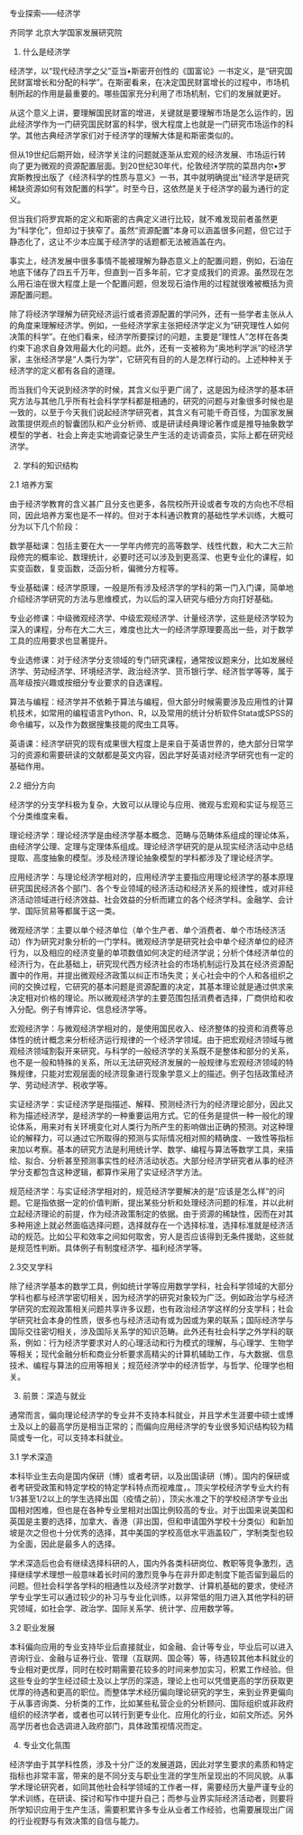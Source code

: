 专业探索——经济学

齐同学 北京大学国家发展研究院

1. 什么是经济学

经济学，以“现代经济学之父”亚当•斯密开创性的《国富论》一书定义，是“研究国民财富增长和分配的科学”。在斯密看来，在决定国民财富增长的过程中，市场机制所起的作用是最重要的。哪些国家充分利用了市场机制，它们的发展就更好。

从这个意义上讲，要理解国民财富的增进，关键就是要理解市场是怎么运作的，因此经济学作为一门研究国民财富的科学，很大程度上也就是一门研究市场运作的科学。其他古典经济学家们对于经济学的理解大体是和斯密类似的。

但从19世纪后期开始，经济学关注的问题就逐渐从宏观的经济发展、市场运行转向了更为微观的资源配置层面。到20世纪30年代，伦敦经济学院的菜昂内尔•罗宾斯教授出版了《经济科学的性质与意义》一书，其中就明确提出“经济学是研究稀缺资源如何有效配置的科学”。时至今日，这依然是关于经济学的最为通行的定义。

但当我们将罗宾斯的定义和斯密的古典定义进行比较，就不难发现前者虽然更为“科学化”，但却过于狭窄了。虽然“资源配置”本身可以涵盖很多问题，但它过于静态化了，这让不少本应属于经济学的话题都无法被涵盖在内。

事实上，经济发展中很多事情不能被理解为静态意义上的配置问题，例如，石油在地底下储存了四五千万年，但直到一百多年前，它才变成我们的资源。虽然现在怎么用石油在很大程度上是一个配置问题，但发现石油作用的过程就很难被概括为资源配置问题。

除了将经济学理解为研究经济运行或者资源配置的学问外，还有一些学者主张从人的角度来理解经济学。例如，一些经济学家主张把经济学定义为“研究理性人如何决策的科学”。在他们看来，经济学所要探讨的问题，主要是“理性人”怎样在各类约束下追求自身效用最大化的问题。此外，还有一支被称为“奥地利学派”的经济学家，主张经济学是“人类行为学”，它研究有目的的人是怎样行动的。上述种种关于经济学的定义都有各自的道理。

而当我们今天说到经济学的时候，其含义似乎更广阔了，这是因为经济学的基本研究方法与其他几乎所有社会科学学科都是相通的，研究的问题与对象很多时候也是一致的，以至于今天我们说起经济学研究者，其含义有可能千奇百怪，为国家发展政策提供观点的智囊团队和产业分析师、或是研读经典理论著作或是推导抽象数学模型的学者、社会上奔走实地调查记录生产生活的走访调查员，实际上都在研究经济学。

2. 学科的知识结构

2.1 培养方案

由于经济学教育的含义甚广且分支也更多，各院校所开设或者专攻的方向也不尽相同，因此培养方案也是不一样的。但对于本科通识教育的基础性学术训练，大概可分为以下几个阶段：

数学基础课：包括主要在大一一学年内修完的高等数学、线性代数，和大二大三阶段修完的概率论、数理统计，必要时还可以涉及到更高深、也更专业化的课程，如实变函数，复变函数，泛函分析，偏微分方程等。

专业基础课：经济学原理，一般是所有涉及经济学的学科的第一门入门课，简单地介绍经济学研究的方法与思维模式，为以后的深入研究与细分方向打好基础。

专业必修课：中级微观经济学、中级宏观经济学、计量经济学，这些是经济学较为深入的课程，分布在大二大三，难度也比大一的经济学原理要高出一些，对于数学工具的应用要求也显著提升。

专业选修课：对于经济学分支领域的专门研究课程，通常按议题来分，比如发展经济学、劳动经济学、环境经济学、政治经济学、货币银行学、经济哲学等等，属于高年级按兴趣或按细分专业要求的自选课程。

算法与编程：经济学并不依赖于算法与编程，但大部分时候需要涉及应用性的计算机技术，如常用的编程语言Python、R，以及常用的统计分析软件Stata或SPSS的命令编写，以及作为数据搜集技能的爬虫工具等。

英语课：经济学研究的现有成果很大程度上是来自于英语世界的，绝大部分日常学习的资源和需要研读的文献都是英文内容，因此学好英语对经济学研究也有一定的基础作用。

2.2 细分方向

经济学的分支学科极为复杂，大致可以从理论与应用、微观与宏观和实证与规范三个分类维度来看。

理论经济学：理论经济学是由经济学基本概念、范畴与范畴体系组成的理论体系，由经济学公理、定理与定理体系组成。理论经济学研究的是从现实经济活动中总结提取、高度抽象的模型。涉及经济理论抽象模型的学科都涉及了理论经济学。

应用经济学：与理论经济学相对的，应用经济学主要指应用理论经济学的基本原理研究国民经济各个部门、各个专业领域的经济活动和经济关系的规律性，或对非经济活动领域进行经济效益、社会效益的分析而建立的各个经济学科。金融学、会计学、国际贸易等都属于这一类。

微观经济学：主要以单个经济单位（单个生产者、单个消费者、单个市场经济活动）作为研究对象分析的一门学科。微观经济学是研究社会中单个经济单位的经济行为，以及相应的经济变量的单项数值如何决定的经济学说；分析个体经济单位的经济行为，在此基础上，研究现代西方经济社会的市场机制运行及其在经济资源配置中的作用，并提出微观经济政策以纠正市场失灵；关心社会中的个人和各组织之间的交换过程，它研究的基本问题是资源配置的决定，其基本理论就是通过供求来决定相对价格的理论。所以微观经济学的主要范围包括消费者选择，厂商供给和收入分配。例子有博弈论、信息经济学等。

宏观经济学：与微观经济学相对的，是使用国民收入、经济整体的投资和消费等总体性的统计概念来分析经济运行规律的一个经济学领域。由于把宏观经济领域与微观经济领域割裂开来研究，与科学的一般经济学的关系既不是整体和部分的关系，也不是一般和特殊的关系，所以无法研究经济发展的一般规律与宏观经济领域的特殊规律，只能对宏观层面的经济现象进行现象学意义上的描述。例子包括政策经济学、劳动经济学、税收学等。

实证经济学：实证经济学是指描述、解释、预测经济行为的经济理论部分，因此又称为描述经济学，是经济学的一种重要运用方式。它的任务是提供一种一般化的理论体系，用来对有关环境变化对人类行为所产生的影响做出正确的预测。对这种理论的解释力，可以通过它所取得的预测与实际情况相对照的精确度、一致性等指标来加以考察。基本的研究方法是利用统计学、数学、编程与算法等数学工具，来描绘、拟合、分析甚至预测事实性的经济活动状态。大部分经济学研究者从事的经济学分支都包含这种逻辑，都算作采用了实证经济学方法。

规范经济学：与实证经济学相对的，规范经济学要解决的是“应该是怎么样”的问题。它是指依据一定的价值判断，提出某些分析和处理经济问题的标准，并以此树立起经济理论的前提，作为经济政策制定的依据。由于资源的稀缺性，因而在对其多种用途上就必然面临选择问题，选择就存在一个选择标准，选择标准就是经济活动的规范。比如公平和效率之间如何取舍，穷人是否应该得到无条件援助，这些就是规范性判断。具体例子有制度经济学、福利经济学等。

2.3交叉学科

除了经济学基本的数学工具，例如统计学等应用数学学科，社会科学领域的大部分学科也都与经济学密切相关，因为经济学的研究对象较为广泛。例如政治学与经济学研究的宏观政策相关问题共享许多议题，也有政治经济学这样的分支学科；社会学研究社会本身的性质，很多也与经济活动有或为因或为果的联系；国际经济学与国际交往密切相关，涉及国际关系学的知识范畴。此外还有社会科学之外学科的联系，例如：行为经济学要求对人的心理活动和行为模式的理解，与心理学、生物学等相关；现代金融分析和商业分析要求高精尖的计算机辅助工作，与大数据、信息技术、编程与算法的应用等相关；规范经济学中的经济哲学，与哲学、伦理学也相关。

3. 前景：深造与就业

通常而言，偏向理论经济学的专业并不支持本科就业，并且学术生涯要中硕士或博士及以上的最高学历是相当正常的；而偏向应用经济学的专业很多知识结构较为精简或专一化，可以支持本科就业。

3.1 学术深造

本科毕业生去向是国内保研（博）或者考研，以及出国读研（博）。国内的保研或者考研受政策和特定学校的特定学科特点而视难度，。顶尖学校经济学专业大约有1/3甚至1/2以上的学生选择出国（疫情之前），顶尖水准之下的学校经济学专业出国相对困难，但也是在各种专业里相对出国比例较高的专业。对于出国来说美国和英国是主要的选择，加拿大、香港（非出国，但和申请国外学校十分类似）和新加坡是次之但也十分优秀的选择，其中美国的学校高低水平涵盖较广，学制类型也较为全面，因此是最多人的选择。

学术深造后也会有继续选择科研的人，国内外各类科研岗位、教职等竞争激烈，选择继续学术理想一般意味着长时间的激烈竞争与在非升即走制度下能否留到最后的问题。但社会科学各学科的相通性以及经济学对数学、计算机基础的要求，使经济学专业学生可以通过较少的补习与专业化训练，以非常低的阻力进入其他学科的研究领域，如社会学、政治学、国际关系学、统计学、应用数学等。

3.2 职业发展

本科偏向应用的专业支持毕业后直接就业，如金融、会计等专业，毕业后可以进入咨询行业、金融与证券行业、管理（互联网、国企等）等，待遇较其他本科就业的专业相对更优厚，同时在校时期需要花较多的时间来参加实习，积累工作经验。但这些专业的学生经过硕士及以上学历的深造，理论上也可以凭借更高的学历获取更优厚的待遇和更高的职位。而整体学术经历偏向理论研究的学生，来到业界更偏向于从事咨询类、分析类的工作，比如某些私营企业的分析顾问、国际组织或非政府组织的经济学者，或者也可以转行到更专业化、应用化的行业，如前文所述。另外高学历者也会选调进入政府部门，具体政策视情况而定。

4. 专业文化氛围

经济学由于其学科性质，涉及十分广泛的发展道路，因此对学生要求的素质和特定指标也非常丰富，带来的是不同分支与职业生涯的学生所呈现出的不同风貌。从事学术理论研究者，如同其他社会科学领域的工作者一样，需要经历大量严谨专业的学术训练，在研读、探讨和写作中提升自己；而参与业界实际经济活动者，则要将所学知识应用于生产生活，需要积累许多专业从业者工作经验，也需要展现出广阔的行业视野与有效决策的自信与能力。

